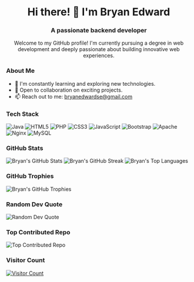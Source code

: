 <h1 align="center">Hi there! 👋 I'm Bryan Edward</h1>

<h3 align="center">A passionate backend developer</h3>

<p align="center">Welcome to my GitHub profile! I'm currently pursuing a degree in web development and deeply passionate about building innovative web experiences.</p>

### About Me

- 🌱 I'm constantly learning and exploring new technologies.
- 💼 Open to collaboration on exciting projects.
- 📫 Reach out to me: [bryanedwardse@gmail.com](mailto:bryanedwardse@gmail.com)

### Tech Stack

![Java](https://img.shields.io/badge/java-%23ED8B00.svg?style=for-the-badge&logo=openjdk&logoColor=white)
![HTML5](https://img.shields.io/badge/html5-%23E34F26.svg?style=for-the-badge&logo=html5&logoColor=white)
![PHP](https://img.shields.io/badge/php-%23777BB4.svg?style=for-the-badge&logo=php&logoColor=white)
![CSS3](https://img.shields.io/badge/css3-%231572B6.svg?style=for-the-badge&logo=css3&logoColor=white)
![JavaScript](https://img.shields.io/badge/javascript-%23323330.svg?style=for-the-badge&logo=javascript&logoColor=%23F7DF1E)
![Bootstrap](https://img.shields.io/badge/bootstrap-%238511FA.svg?style=for-the-badge&logo=bootstrap&logoColor=white)
![Apache](https://img.shields.io/badge/apache-%23D42029.svg?style=for-the-badge&logo=apache&logoColor=white)
![Nginx](https://img.shields.io/badge/nginx-%23009639.svg?style=for-the-badge&logo=nginx&logoColor=white)
![MySQL](https://img.shields.io/badge/mysql-%2300000f.svg?style=for-the-badge&logo=mysql&logoColor=white)

### GitHub Stats

![Bryan's GitHub Stats](https://github-readme-stats.vercel.app/api?username=BryantMagik&theme=dark&hide_border=false&include_all_commits=false&count_private=false)
![Bryan's GitHub Streak](https://github-readme-streak-stats.herokuapp.com/?user=BryantMagik&theme=dark&hide_border=false)
![Bryan's Top Languages](https://github-readme-stats.vercel.app/api/top-langs/?username=BryantMagik&theme=dark&hide_border=false&layout=compact)

### GitHub Trophies

![Bryan's GitHub Trophies](https://github-profile-trophy.vercel.app/?username=BryantMagik&theme=radical&no-frame=false&no-bg=false&margin-w=4)

### Random Dev Quote

![Random Dev Quote](https://quotes-github-readme.vercel.app/api?type=horizontal&theme=radical)

### Top Contributed Repo

![Top Contributed Repo](https://github-contributor-stats.vercel.app/api?username=BryantMagik&limit=5&theme=dark&combine_all_yearly_contributions=true)

### Visitor Count

[![Visitor Count](https://visitcount.itsvg.in/api?id=BryantMagik&icon=2&color=0)](https://visitcount.itsvg.in)


